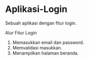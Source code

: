 # Aplikasi-Login
Sebuah aplikasi dengan fitur login.

Alur Fitur Login
1. Memasukkan email dan password.
2. Memvalidasi masukkan.
3. Menampilkan halaman beranda.
